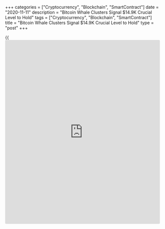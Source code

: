 +++
categories = ["Cryptocurrency", "Blockchain", "SmartContract"]
date = "2020-11-11"
description = "Bitcoin Whale Clusters Signal $14.9K Crucial Level to Hold"
tags = ["Cryptocurrency", "Blockchain", "SmartContract"]
title = "Bitcoin Whale Clusters Signal $14.9K Crucial Level to Hold"
type = "post"
+++

{{<iframe id="large-banner" src="https://www.bounty.group/#slide=8.0" width="100%" height="600" scrolling="no" style="border: 0px solid rgb(216, 221, 230); border-radius: 3px;">}}

New data from Whalemap suggests that in order to maintain bullish
momentum Bitcoin price needs to hold above the $14,914 level. Whale
clusters, like the bubbles shown on the chart below, form when high-net-
worth [investor](https://www.fintechee.com/tutorial-for-forex-trading/investor-mode/)s purchase Bitcoin and do not move them. This indicates
that whales accumulated BTC at that level and suggests that it will
likely remain as a support area in the event of a correction.

![Bitcoin Whale Clusters Signal $14.9K is Crucial Level for BTC to
Hold][1]

As such, in the near term, it is crucial for Bitcoin to remain above
$14,914 for a prolonged period. It would signify consolidation under a
multiyear resistance at $16,000 and stability above a major support
level. Throughout the past week, Bitcoin has seen unusual price action
and been quite volatile in a broad range.

From Nov. 6 to Nov. 9, BTC tested the $16,000 level twice and fell to as
low as $14,350. This short-term volatility was likely connected a range
of macro events, including the ‘contested’ U.S. election results. There
have been a number of big risks in the market since early November. The
election risk noticeably benefited Bitcoin as [investor](https://www.fintechee.com/tutorial-for-forex-trading/investor-mode/)s sought out safe-
haven assets. Then, Pfizer’s vaccine breakthrough became an unexpected
variable, causing Bitcoin and gold to plunge.

Despite these uncertainties, Bitcoin has remained comfortably above
$13,600, a level which Whalemap analysts pinpointed. They wrote: “New
levels that formed over the weekend! If we start ranging this should be
a good guide to what the levels should be. Price should stay above
~$13,600 to continue the bull run.”

In the short term, the $13,600 to $14,914 range remains the most
important for Bitcoin’s rally to continue. So far, the momentum of BTC
has been relatively strong, considering that miners have been selling.
As Cointelegraph previously reported, CryptoQuant CEO Ki Young Ju said
in an interview that miners have been selling Bitcoin. Based on the
resilience of BTC, new buyer demand likely countered the selling
pressure coming from miners.

_Source:[FXPro][2]_

   1. /files/downloads/c/8/2/c82ebc7a7652b58db82e8d3fae3f616b_690d3a3e370863319ad4cc16ea2dd423.png
   2. /geturl/index/46a63ac5d8ac88b780bd53dfd7f11e40e92484f4/